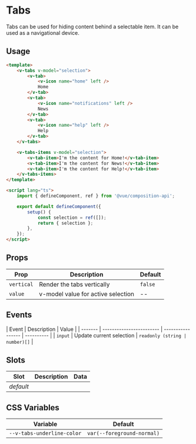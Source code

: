 # Tabs

Tabs can be used for hiding content behind a selectable item. It can be used as a navigational device.

## Usage

```html
<template>
	<v-tabs v-model="selection">
		<v-tab>
			<v-icon name="home" left />
			Home
		</v-tab>
		<v-tab>
			<v-icon name="notifications" left />
			News
		</v-tab>
		<v-tab>
			<v-icon name="help" left />
			Help
		</v-tab>
	</v-tabs>

	<v-tabs-items v-model="selection">
		<v-tab-item>I'm the content for Home!</v-tab-item>
		<v-tab-item>I'm the content for News!</v-tab-item>
		<v-tab-item>I'm the content for Help!</v-tab-item>
	</v-tabs-items>
</template>

<script lang="ts">
	import { defineComponent, ref } from '@vue/composition-api';

	export default defineComponent({
		setup() {
			const selection = ref([]);
			return { selection };
		},
	});
</script>
```

## Props

| Prop       | Description                        | Default |
| ---------- | ---------------------------------- | ------- |
| `vertical` | Render the tabs vertically         | `false` |
| `value`    | v-model value for active selection | --      |

## Events

| Event   | Description              | Value             |
| ------- | ------------------------ | ----------------- | ---------- |
| `input` | Update current selection | `readonly (string | number)[]` |

## Slots

| Slot      | Description | Data |
| --------- | ----------- | ---- |
| _default_ |             |      |

## CSS Variables

| Variable                   | Default                    |
| -------------------------- | -------------------------- |
| `--v-tabs-underline-color` | `var(--foreground-normal)` |
